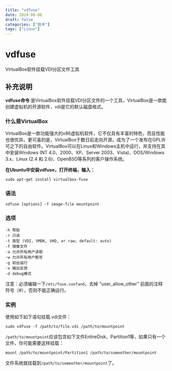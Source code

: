 ```yaml
---
title: "vdfuse"
date: 2024-08-08
draft: false
categories: ["技术"]
tags: ["Linux"]
---
```

vdfuse
===

VirtualBox软件挂载VDI分区文件工具

## 补充说明

**vdfuse命令** 是VirtualBox软件挂载VDI分区文件的一个工具，VirtualBox是一款能创建虚拟机的开源软件，vdi是它的默认磁盘格式。

###  什么是VirtualBox

VirtualBox是一款功能强大的x86虚拟机软件，它不仅具有丰富的特色，而且性能也很优异。更可喜的是，VirtualBox于数日前走向开源，成为了一个发布在GPL许可之下的自由软件。VirtualBox可以在Linux和Windows主机中运行，并支持在其中安装Windows (NT 4.0、2000、XP、Server 2003、Vista)、DOS/Windows 3.x、Linux (2.4 和 2.6)、OpenBSD等系列的客户操作系统。

 **在Ubuntu中安装vdfuse，打开终端，输入：** 

```shell
sudo apt-get install virtualbox-fuse
```

###  语法

```shell
vdfuse [options] -f image-file mountpoint
```

###  选项

```shell
-h 帮助
-r 只读
-t 类型 (VDI, VMDK, VHD, or raw; default: auto)
-f 镜像文件
-a 允许所有用户读取
-w 允许所有用户都写
-g 前台运行
-v 输出反馈
-d debug模式
```

注意：必须编辑一下`/etc/fuse.confand`，去掉 "user_allow_other" 前面的注释符号（#），否则不能正确运行。

###  实例

使用如下如下语句挂载.vdi文件：

```shell
sudo vdfuse -f /path/to/file.vdi /path/to/mountpoint
```

`/path/to/mountpoint`应该包含如下文件EntireDisk、Partition1等，如果只有一个文件，你可能需要这样挂载：

```shell
mount /path/to/mountpoint/Partition1 /path/to/someother/mountpoint
```

文件系统就挂载到`/path/to/someother/mountpoint`了。



